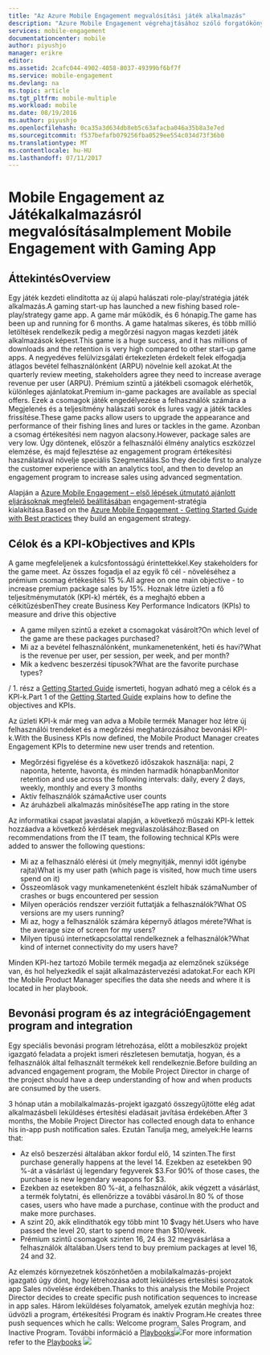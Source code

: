 ```yaml
---
title: "Az Azure Mobile Engagement megvalósítási játék alkalmazás"
description: "Azure Mobile Engagement végrehajtásához szóló forgatókönyvet játékok"
services: mobile-engagement
documentationcenter: mobile
author: piyushjo
manager: erikre
editor: 
ms.assetid: 2cafc044-4902-4058-8037-49399bf6bf7f
ms.service: mobile-engagement
ms.devlang: na
ms.topic: article
ms.tgt_pltfrm: mobile-multiple
ms.workload: mobile
ms.date: 08/19/2016
ms.author: piyushjo
ms.openlocfilehash: 0ca35a3d634db8eb5c63afacba046a35b8a3e7ed
ms.sourcegitcommit: f537befafb079256fba0529ee554c034d73f36b0
ms.translationtype: MT
ms.contentlocale: hu-HU
ms.lasthandoff: 07/11/2017
---
```

# <a name="implement-mobile-engagement-with-gaming-app"></a><span data-ttu-id="65f96-103">Mobile Engagement az Játékalkalmazásról megvalósítása</span><span class="sxs-lookup"><span data-stu-id="65f96-103">Implement Mobile Engagement with Gaming App</span></span>
## <a name="overview"></a><span data-ttu-id="65f96-104">Áttekintés</span><span class="sxs-lookup"><span data-stu-id="65f96-104">Overview</span></span>
<span data-ttu-id="65f96-105">Egy játék kezdeti elindította az új alapú halászati role-play/stratégia játék alkalmazás.</span><span class="sxs-lookup"><span data-stu-id="65f96-105">A gaming start-up has launched a new fishing based role-play/strategy game app.</span></span> <span data-ttu-id="65f96-106">A game már működik, és 6 hónapig.</span><span class="sxs-lookup"><span data-stu-id="65f96-106">The game has been up and running for 6 months.</span></span> <span data-ttu-id="65f96-107">A game hatalmas sikeres, és több millió letöltések rendelkezik pedig a megőrzési nagyon magas kezdeti játék alkalmazások képest.</span><span class="sxs-lookup"><span data-stu-id="65f96-107">This game is a huge success, and it has millions of downloads and the retention is very high compared to other start-up game apps.</span></span> <span data-ttu-id="65f96-108">A negyedéves felülvizsgálati értekezleten érdekelt felek elfogadja átlagos bevétel felhasználónként (ARPU) növelnie kell azokat.</span><span class="sxs-lookup"><span data-stu-id="65f96-108">At the quarterly review meeting, stakeholders agree they need to increase average revenue per user (ARPU).</span></span> <span data-ttu-id="65f96-109">Prémium szintű a játékbeli csomagok elérhetők, különleges ajánlatokat.</span><span class="sxs-lookup"><span data-stu-id="65f96-109">Premium in-game packages are available as special offers.</span></span> <span data-ttu-id="65f96-110">Ezek a csomagok játék engedélyezése a felhasználók számára a Megjelenés és a teljesítmény halászati sorok és lures vagy a játék tackles frissítése.</span><span class="sxs-lookup"><span data-stu-id="65f96-110">These game packs allow users to upgrade the appearance and performance of their fishing lines and lures or tackles in the game.</span></span> <span data-ttu-id="65f96-111">Azonban a csomag értékesítési nem nagyon alacsony.</span><span class="sxs-lookup"><span data-stu-id="65f96-111">However, package sales are very low.</span></span> <span data-ttu-id="65f96-112">Úgy döntenek, először a felhasználói élmény analytics eszközzel elemzése, és majd fejlesztése az engagement program értékesítési használatával növelje speciális Szegmentálás.</span><span class="sxs-lookup"><span data-stu-id="65f96-112">So they decide first to analyze the customer experience with an analytics tool, and then to develop an engagement program to increase sales using advanced segmentation.</span></span>

<span data-ttu-id="65f96-113">Alapján a [Azure Mobile Engagement – első lépések útmutató ajánlott eljárásoknak megfelelő beállításában](mobile-engagement-getting-started-best-practices.md) engagement-stratégia kialakítása.</span><span class="sxs-lookup"><span data-stu-id="65f96-113">Based on the [Azure Mobile Engagement - Getting Started Guide with Best practices](mobile-engagement-getting-started-best-practices.md) they build an engagement strategy.</span></span>

## <a name="objectives-and-kpis"></a><span data-ttu-id="65f96-114">Célok és a KPI-k</span><span class="sxs-lookup"><span data-stu-id="65f96-114">Objectives and KPIs</span></span>
<span data-ttu-id="65f96-115">A game megfeleljenek a kulcsfontosságú érintettekkel.</span><span class="sxs-lookup"><span data-stu-id="65f96-115">Key stakeholders for the game meet.</span></span> <span data-ttu-id="65f96-116">Az összes fogadja el az egyik fő cél - növeléséhez a prémium csomag értékesítési 15 %.</span><span class="sxs-lookup"><span data-stu-id="65f96-116">All agree on one main objective - to increase premium package sales by 15%.</span></span> <span data-ttu-id="65f96-117">Hoznak létre üzleti a fő teljesítménymutatók (KPI-k) mérték, és a meghajtó ebben a célkitűzésben</span><span class="sxs-lookup"><span data-stu-id="65f96-117">They create Business Key Performance Indicators (KPIs) to measure and drive this objective</span></span>

* <span data-ttu-id="65f96-118">A game milyen szintű a ezeket a csomagokat vásárolt?</span><span class="sxs-lookup"><span data-stu-id="65f96-118">On which level of the game are these packages purchased?</span></span>
* <span data-ttu-id="65f96-119">Mi az a bevétel felhasználónként, munkamenetenként, heti és havi?</span><span class="sxs-lookup"><span data-stu-id="65f96-119">What is the revenue per user, per session, per week, and per month?</span></span>
* <span data-ttu-id="65f96-120">Mik a kedvenc beszerzési típusok?</span><span class="sxs-lookup"><span data-stu-id="65f96-120">What are the favorite purchase types?</span></span>

<span data-ttu-id="65f96-121">/ 1. rész a [Getting Started Guide](mobile-engagement-getting-started-best-practices.md) ismerteti, hogyan adható meg a célok és a KPI-k.</span><span class="sxs-lookup"><span data-stu-id="65f96-121">Part 1 of the [Getting Started Guide](mobile-engagement-getting-started-best-practices.md) explains how to define the objectives and KPIs.</span></span> 

<span data-ttu-id="65f96-122">Az üzleti KPI-k már meg van adva a Mobile termék Manager hoz létre új felhasználói trendeket és a megőrzési meghatározásához bevonási KPI-k.</span><span class="sxs-lookup"><span data-stu-id="65f96-122">With the Business KPIs now defined, the Mobile Product Manager creates Engagement KPIs to determine new user trends and retention.</span></span>

* <span data-ttu-id="65f96-123">Megőrzési figyelése és a következő időszakok használja: napi, 2 naponta, hetente, havonta, és minden harmadik hónapban</span><span class="sxs-lookup"><span data-stu-id="65f96-123">Monitor retention and use across the following intervals: daily, every 2 days, weekly, monthly and every 3 months</span></span>
* <span data-ttu-id="65f96-124">Aktív felhasználók száma</span><span class="sxs-lookup"><span data-stu-id="65f96-124">Active user counts</span></span>
* <span data-ttu-id="65f96-125">Az áruházbeli alkalmazás minősítése</span><span class="sxs-lookup"><span data-stu-id="65f96-125">The app rating in the store</span></span>

<span data-ttu-id="65f96-126">Az informatikai csapat javaslatai alapján, a következő műszaki KPI-k lettek hozzáadva a következő kérdések megválaszolásához:</span><span class="sxs-lookup"><span data-stu-id="65f96-126">Based on recommendations from the IT team, the following technical KPIs were added to answer the following questions:</span></span>

* <span data-ttu-id="65f96-127">Mi az a felhasználó elérési út (mely megnyitják, mennyi időt igénybe rajta)</span><span class="sxs-lookup"><span data-stu-id="65f96-127">What is my user path (which page is visited, how much time users spend on it)</span></span>
* <span data-ttu-id="65f96-128">Összeomlások vagy munkamenetenként észlelt hibák száma</span><span class="sxs-lookup"><span data-stu-id="65f96-128">Number of crashes or bugs encountered per session</span></span>
* <span data-ttu-id="65f96-129">Milyen operációs rendszer verzióit futtatják a felhasználók?</span><span class="sxs-lookup"><span data-stu-id="65f96-129">What OS versions are my users running?</span></span>
* <span data-ttu-id="65f96-130">Mi az, hogy a felhasználók számára képernyő átlagos mérete?</span><span class="sxs-lookup"><span data-stu-id="65f96-130">What is the average size of screen for my users?</span></span>
* <span data-ttu-id="65f96-131">Milyen típusú internetkapcsolattal rendelkeznek a felhasználók?</span><span class="sxs-lookup"><span data-stu-id="65f96-131">What kind of internet connectivity do my users have?</span></span>

<span data-ttu-id="65f96-132">Minden KPI-hez tartozó Mobile termék megadja az elemzőnek szüksége van, és hol helyezkedik el saját alkalmazástervezési adatokat.</span><span class="sxs-lookup"><span data-stu-id="65f96-132">For each KPI the Mobile Product Manager specifies the data she needs and where it is located in her playbook.</span></span>

## <a name="engagement-program-and-integration"></a><span data-ttu-id="65f96-133">Bevonási program és az integráció</span><span class="sxs-lookup"><span data-stu-id="65f96-133">Engagement program and integration</span></span>
<span data-ttu-id="65f96-134">Egy speciális bevonási program létrehozása, előtt a mobileszköz projekt igazgató feladata a projekt ismeri részletesen bemutatja, hogyan, és a felhasználók által felhasznált termékek kell rendelkeznie.</span><span class="sxs-lookup"><span data-stu-id="65f96-134">Before building an advanced engagement program, the Mobile Project Director in charge of the project should have a deep understanding of how and when products are consumed by the users.</span></span>

<span data-ttu-id="65f96-135">3 hónap után a mobilalkalmazás-projekt igazgató összegyűjtötte elég adat alkalmazásbeli leküldéses értesítési eladásait javítása érdekében.</span><span class="sxs-lookup"><span data-stu-id="65f96-135">After 3 months, the Mobile Project Director has collected enough data to enhance his in-app push notification sales.</span></span> <span data-ttu-id="65f96-136">Ezután Tanulja meg, amelyek:</span><span class="sxs-lookup"><span data-stu-id="65f96-136">He learns that:</span></span>

* <span data-ttu-id="65f96-137">Az első beszerzési általában akkor fordul elő, 14 szinten.</span><span class="sxs-lookup"><span data-stu-id="65f96-137">The first purchase generally happens at the level 14.</span></span> <span data-ttu-id="65f96-138">Ezekben az esetekben 90 %-át a vásárlást új legendary fegyverek $3.</span><span class="sxs-lookup"><span data-stu-id="65f96-138">For 90% of those cases, the purchase is new legendary weapons for $3.</span></span>
* <span data-ttu-id="65f96-139">Ezekben az esetekben 80 %-át, a felhasználók, akik végzett a vásárlást, a termék folytatni, és ellenőrizze a további vásárol.</span><span class="sxs-lookup"><span data-stu-id="65f96-139">In 80 % of those cases, users who have made a purchase, continue with the product and make more purchases.</span></span>
* <span data-ttu-id="65f96-140">A szint 20, akik elindíthatók egy több mint 10 $vagy hét.</span><span class="sxs-lookup"><span data-stu-id="65f96-140">Users who have passed the level 20, start to spend more than $10/week.</span></span>
* <span data-ttu-id="65f96-141">Prémium szintű csomagok szinten 16, 24 és 32 megvásárlása a felhasználók általában.</span><span class="sxs-lookup"><span data-stu-id="65f96-141">Users tend to buy premium packages at level 16, 24 and 32.</span></span>

<span data-ttu-id="65f96-142">Az elemzés környezetnek köszönhetően a mobilalkalmazás-projekt igazgató úgy dönt, hogy létrehozása adott leküldéses értesítési sorozatok app Sales növelése érdekében.</span><span class="sxs-lookup"><span data-stu-id="65f96-142">Thanks to this analysis the Mobile Project Director decides to create specific push notification sequences to increase in app sales.</span></span> <span data-ttu-id="65f96-143">Három leküldéses folyamatok, amelyek ezután meghívja hoz: üdvözli a program, értékesítési Program és inaktív Program.</span><span class="sxs-lookup"><span data-stu-id="65f96-143">He creates three push sequences which he calls: Welcome program, Sales Program, and Inactive Program.</span></span> <span data-ttu-id="65f96-144">További információ a [Playbooks](https://github.com/Azure/azure-mobile-engagement-samples/tree/master/Playbooks)![][1]</span><span class="sxs-lookup"><span data-stu-id="65f96-144">For more information refer to the [Playbooks](https://github.com/Azure/azure-mobile-engagement-samples/tree/master/Playbooks) ![][1]</span></span>

<!--Image references-->

[1]: ./media/mobile-engagement-game-scenario/notification-scenario.png

<!--Link references-->
